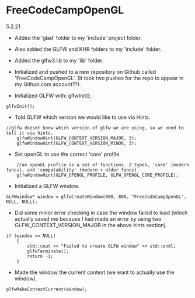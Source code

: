 # FreeCodeCampOpenGL

5.2.21
- Added the 'glad' folder to my 'include' project folder.
- Also added the GLFW and KHR folders to my 'include' folder.
- Added the glfw3.lib to my 'lib' folder.
- Initialized and pushed to a new repository on Github called 'FreeCodeCampOpenGL'. (It took two pushes for the repo to appear in my Github.com account??).

- Initialized GLFW with: glfwInit();
```
glfwInit();
```
- Told GLFW which version we would like to use via Hints.
```
//glfw doesnt know which version of glfw we are using, so we need to tell it via hints.
	glfwWindowHint(GLFW_CONTEXT_VERSION_MAJOR, 3);
	glfwWindowHint(GLFW_CONTEXT_VERSION_MINOR, 3);
```
- Set openGL to use the correct 'core' profile.
```
	//an openGL profile is a set of functions. 2 types, 'core' (modern funcs), and 'compatability' (modern + older funcs).
	glfwWindowHint(GLFW_OPENGL_PROFILE, GLFW_OPENGL_CORE_PROFILE);
```
- Initialized a GLFW window.
```
GLFWwindow* window = glfwCreateWindow(800, 800, "FreeCodeCampOpenGL", NULL, NULL);
```
- Did some minor error checking in case the window failed to load (which actually saved me because I had made an error by using two GLFW_CONTEXT_VERSION_MAJOR in the above hints section).
```
if (window == NULL) 
	{
		std::cout << "Failed to create GLFW window" << std::endl;
		glfwTerminate();
		return -1;
	}
```
- Made the window the current context (we want to actually use the window).
```
glfwMakeContextCurrent(window);
```
